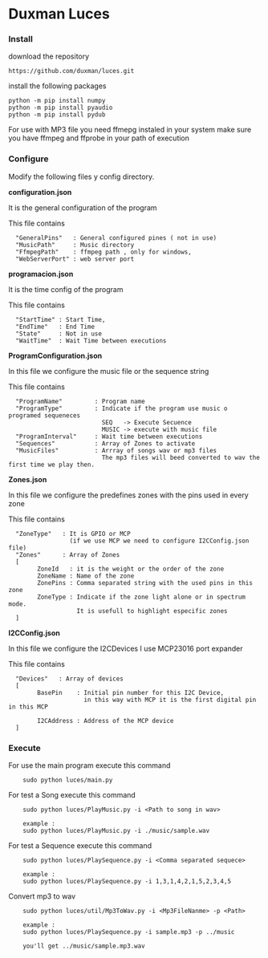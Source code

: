 # Duxman Luces
### Install
download the repository
````
https://github.com/duxman/luces.git
````
install the following packages
````
python -m pip install numpy
python -m pip install pyaudio
python -m pip install pydub
````
For use with MP3 file you need ffmepg instaled in your system 
make sure you have ffmpeg and ffprobe in your path of execution

### Configure
Modify the following files y config directory.

**configuration.json**

It is the general configuration of the program

This file contains 

````
  "GeneralPins"   : General configured pines ( not in use)
  "MusicPath"     : Music directory
  "FfmpegPath"    : ffmpeg path , only for windows,
  "WebServerPort" : web server port
````

**programacion.json**

It is the time config of the program
 
This file contains 

````
  "StartTime" : Start Time,
  "EndTime"   : End Time
  "State"     : Not in use
  "WaitTime"  : Wait Time between executions
````

**ProgramConfiguration.json**

In this file we configure the music file or the sequence string  

This file contains 

````
  "ProgramName"         : Program name
  "ProgramType"         : Indicate if the program use music o programed sequeneces
                          SEQ   -> Execute Secuence
                          MUSIC -> execute with music file 
  "ProgramInterval"     : Wait time between executions
  "Sequences"           : Array of Zones to activate 
  "MusicFiles"          : Arrray of songs wav or mp3 files
                          The mp3 files will beed converted to wav the first time we play then.                    
````
**Zones.json**

In this file we configure the predefines zones with the pins used in every zone

This file contains 

````
  "ZoneType"   : It is GPIO or MCP
                 (if we use MCP we need to configure I2CConfig.json file)
  "Zones"      : Array of Zones
  [
        ZoneId   : it is the weight or the order of the zone
        ZoneName : Name of the zone
        ZonePins : Comma separated string with the used pins in this zone
        ZoneType : Indicate if the zone light alone or in spectrum mode.
                   It is usefull to highlight especific zones 
  ]                                     
````

**I2CConfig.json**

In this file we configure the I2CDevices I use MCP23016 port expander 

This file contains 

````
  "Devices"   : Array of devices                   
  [
        BasePin    : Initial pin number for this I2C Device, 
                     in this way with MCP it is the first digital pin in this MCP 
        
        I2CAddress : Address of the MCP device
  ]                                     
````


### Execute

For use the main program execute this command
````
    sudo python luces/main.py
````

For test a Song execute this command
````
    sudo python luces/PlayMusic.py -i <Path to song in wav>
    
    example :
    sudo python luces/PlayMusic.py -i ./music/sample.wav
````

For test a Sequence execute this command
````
    sudo python luces/PlaySequence.py -i <Comma separated sequece>
    
    example :
    sudo python luces/PlaySequence.py -i 1,3,1,4,2,1,5,2,3,4,5    
````

Convert mp3 to wav
````
    sudo python luces/util/Mp3ToWav.py -i <Mp3FileNanme> -p <Path>
    
    example :
    sudo python luces/PlaySequence.py -i sample.mp3 -p ../music
    
    you'll get ../music/sample.mp3.wav    
````

